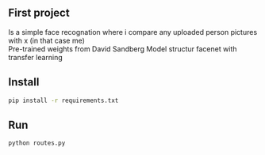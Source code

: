 ## First project 
Is a simple face recognation where i compare any uploaded person pictures with x (in that case me)  
Pre-trained weights from David Sandberg
Model structur facenet with transfer learning

## Install

```bash
pip install -r requirements.txt
```
## Run 

```bash
python routes.py
```

